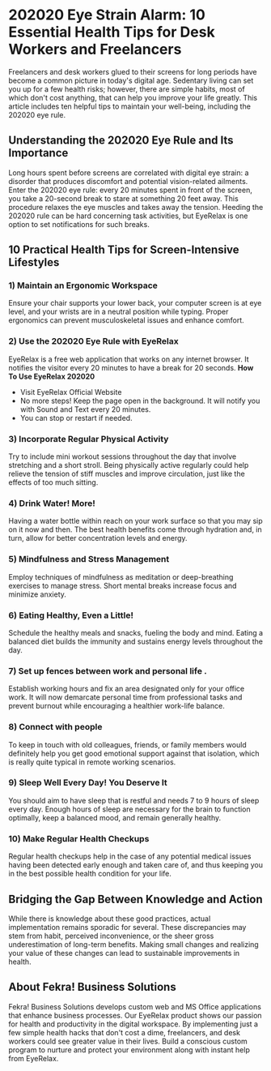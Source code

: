 # 202020 Eye Strain Alarm: 10 Essential Health Tips for Desk Workers and Freelancers
Freelancers and desk workers glued to their screens for long periods have become a common picture in today's digital age. Sedentary living can set you up for a few health risks; however, there are simple habits, most of which don't cost anything, that can help you improve your life greatly. This article includes ten helpful tips to maintain your well-being, including the 202020 eye rule.
## Understanding the 202020 Eye Rule and Its Importance
Long hours spent before screens are correlated with digital eye strain: a disorder that produces discomfort and potential vision-related ailments. Enter the 202020 eye rule: every 20 minutes spent in front of the screen, you take a 20-second break to stare at something 20 feet away. This procedure relaxes the eye muscles and takes away the tension. Heeding the 202020 rule can be hard concerning task activities, but EyeRelax is one option to set notifications for such breaks.
## 10 Practical Health Tips for Screen-Intensive Lifestyles
### 1) Maintain an Ergonomic Workspace
Ensure your chair supports your lower back, your computer screen is at eye level, and your wrists are in a neutral position while typing. Proper ergonomics can prevent musculoskeletal issues and enhance comfort.
### 2) Use the 202020 Eye Rule with EyeRelax
EyeRelax is a free web application that works on any internet browser. It notifies the visitor every 20 minutes to have a break for 20 seconds.
**How To Use EyeRelax 202020**
- Visit EyeRelax Official Website  
- No more steps! Keep the page open in the background. It will notify you with Sound and Text every 20 minutes.  
- You can stop or restart if needed.  
### 3) Incorporate Regular Physical Activity 
Try to include mini workout sessions throughout the day that involve stretching and a short stroll. Being physically active regularly could help relieve the tension of stiff muscles and improve circulation, just like the effects of too much sitting.
### 4) Drink Water! More!
Having a water bottle within reach on your work surface so that you may sip on it now and then. The best health benefits come through hydration and, in turn, allow for better concentration levels and energy. 
### 5) Mindfulness and Stress Management 
Employ techniques of mindfulness as meditation or deep-breathing exercises to manage stress. Short mental breaks increase focus and minimize anxiety. 
### 6) Eating Healthy, Even a Little!
Schedule the healthy meals and snacks, fueling the body and mind. Eating a balanced diet builds the immunity and sustains energy levels throughout the day. 
### 7) Set up fences between work and personal life . 
Establish working hours and fix an area designated only for your office work. It will now demarcate personal time from professional tasks and prevent burnout while encouraging a healthier work-life balance.
### 8) Connect with people 
To keep in touch with old colleagues, friends, or family members would definitely help you get good emotional support against that isolation, which is really quite typical in remote working scenarios.
### 9) Sleep Well Every Day! You Deserve It
You should aim to have sleep that is restful and needs 7 to 9 hours of sleep every day. Enough hours of sleep are necessary for the brain to function optimally, keep a balanced mood, and remain generally healthy. 
### 10) Make Regular Health Checkups 
Regular health checkups help in the case of any potential medical issues having been detected early enough and taken care of, and thus keeping you in the best possible health condition for your life.
## Bridging the Gap Between Knowledge and Action
While there is knowledge about these good practices, actual implementation remains sporadic for several. These discrepancies may stem from habit, perceived inconvenience, or the sheer gross underestimation of long-term benefits. Making small changes and realizing your value of these changes can lead to sustainable improvements in health.
## About Fekra! Business Solutions
Fekra! Business Solutions develops custom web and MS Office applications that enhance business processes. Our EyeRelax product shows our passion for health and productivity in the digital workspace.
By implementing just a few simple health hacks that don't cost a dime, freelancers, and desk workers could see greater value in their lives. Build a conscious custom program to nurture and protect your environment along with instant help from EyeRelax.
